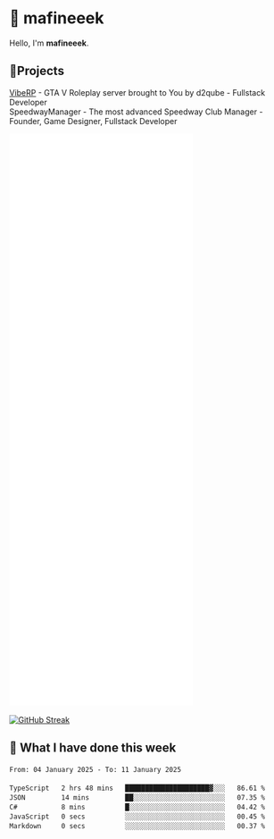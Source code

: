 # 👋 mafineeek
Hello, I'm **mafineeek**.

## 📝Projects

[VibeRP](https://v-rp.pl) - GTA V Roleplay server brought to You by d2qube - Fullstack Developer<br/>
SpeedwayManager - The most advanced Speedway Club Manager - Founder, Game Designer, Fullstack Developer


![](./github-metrics.svg)

[![GitHub Streak](https://streak-stats.demolab.com/?user=mafineeek)](https://git.io/streak-stats)

## 📰 What I have done this week
<!--START_SECTION:waka-->

```txt
From: 04 January 2025 - To: 11 January 2025

TypeScript   2 hrs 48 mins   █████████████████████▓░░░   86.61 %
JSON         14 mins         ██░░░░░░░░░░░░░░░░░░░░░░░   07.35 %
C#           8 mins          █░░░░░░░░░░░░░░░░░░░░░░░░   04.42 %
JavaScript   0 secs          ░░░░░░░░░░░░░░░░░░░░░░░░░   00.45 %
Markdown     0 secs          ░░░░░░░░░░░░░░░░░░░░░░░░░   00.37 %
```

<!--END_SECTION:waka-->
